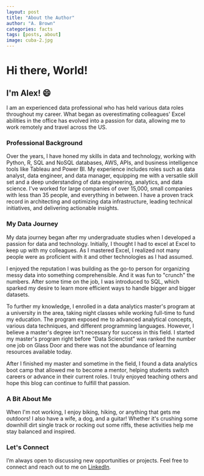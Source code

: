 ```yaml
---
layout: post
title: "About the Author"
author: "A. Brown"
categories: facts
tags: [posts, about]
image: cuba-2.jpg
---
```


# Hi there, World!

## I'm Alex! 😄

I am an experienced data professional who has held various data roles throughout my career. What began as overestimating colleagues' Excel abilities in the office has evolved into a passion for data, allowing me to work remotely and travel across the US.

### Professional Background

Over the years, I have honed my skills in data and technology, working with Python, R, SQL and NoSQL databases, AWS, APIs, and business intelligence tools like Tableau and Power BI. My experience includes roles such as data analyst, data engineer, and data manager, equipping me with a versatile skill set and a deep understanding of data engineering, analytics, and data science. I've worked for large companies of over 15,000, small companies with less than 35 people, and everything in between. I have a proven track record in architecting and optimizing data infrastructure, leading technical initiatives, and delivering actionable insights.

### My Data Journey

My data journey began after my undergraduate studies when I developed a passion for data and technology. Initially, I thought I had to excel at Excel to keep up with my colleagues. As I mastered Excel, I realized not many people were as proficient with it and other technologies as I had assumed.

I enjoyed the reputation I was building as the go-to person for organizing messy data into something comprehensible. And it was fun to "crunch" the numbers. After some time on the job, I was introduced to SQL, which sparked my desire to learn more efficient ways to handle bigger and bigger datasets.

To further my knowledge, I enrolled in a data analytics master's program at a university in the area, taking night classes while working full-time to fund my education. The program exposed me to advanced analytical concepts, various data techniques, and different programming languages. However, I believe a master's degree isn't necessary for success in this field. I started my master's program right before "Data Scienctist" was ranked the number one job on Glass Door and there was not the abundance of learning resources available today.

After I finished my master and sometime in the field, I found a data analytics boot camp that allowed me to become a mentor, helping students switch careers or advance in their current roles. I truly enjoyed teaching others and hope this blog can continue to fulfill that passion.

### A Bit About Me

When I'm not working, I enjoy biking, hiking, or anything that gets me outdoors! I also have a wife, a dog, and a guitar! Whether it's crushing some downhill dirt single track or rocking out some riffs, these activities help me stay balanced and inspired.

### Let's Connect

I’m always open to discussing new opportunities or projects. Feel free to connect and reach out to me on [LinkedIn](https://www.linkedin.com/in/alex-brown-b93aa029/).